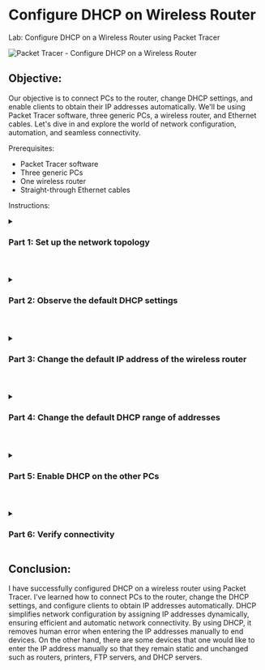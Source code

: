 # Configure DHCP on Wireless Router
Lab: Configure DHCP on a Wireless Router using Packet Tracer

![Packet Tracer - Configure DHCP on a Wireless Router](https://github.com/0xbythesecond/Configure-DHCP-on-Wireless-Router/assets/23303634/ae60e0d2-708f-47bf-b2bb-a38f414ae1bb)


## Objective:
Our objective is to connect PCs to the router, change DHCP settings, and enable clients to obtain their IP addresses automatically. We'll be using Packet Tracer software, three generic PCs, a wireless router, and Ethernet cables. Let's dive in and explore the world of network configuration, automation, and seamless connectivity.

Prerequisites:
- Packet Tracer software
- Three generic PCs
- One wireless router
- Straight-through Ethernet cables

Instructions:
<details>
  
<summary> 
  
  ### Part 1: Set up the network topology

</summary>  

1. Open Packet Tracer and create a new network topology.
2. Add three generic PCs to the workspace.
3. Connect each PC to an Ethernet port on the wireless router using straight-through cables.

- ![Select Straight Through Cable](https://github.com/0xbythesecond/Configure-DHCP-on-Wireless-Router/assets/23303634/b838bce9-8908-4116-9d9e-046b12fa4f8b)


</details>

#

<details>

  <summary>
    
### Part 2: Observe the default DHCP settings
  </summary>
  
1. Wait for the amber lights on the devices to turn green.
- <img width="350" src="https://github.com/0xbythesecond/Configure-DHCP-on-Wireless-Router/assets/23303634/742ee137-4586-4652-a0cc-c05012caf4dc"/>

3. Click on PC0, then click on the Desktop tab and select IP Configuration.
- <img width="500" alt="Select IP Configuration (PC0)" src="https://github.com/0xbythesecond/Configure-DHCP-on-Wireless-Router/assets/23303634/8c887fe6-a8a7-4ea9-993b-ecf30dc157bb"/>

5. Choose DHCP to receive an IP address from the DHCP-enabled router.
- <img width="900" alt="Configure DHCP Wireless Router (PC0)" src="https://github.com/0xbythesecond/Configure-DHCP-on-Wireless-Router/assets/23303634/d85b63af-3d33-40ac-baed-ecbc818769fe"/>

7. Record the IP address of the default gateway (picture here `192.168.0.1`).
8. Close the IP Configuration window.
  - You can close the window by selecting the `X` button to the right of IP Configuration.
10. Open a web browser on PC0.
    - <img width="500" alt="Select Web Browser PC0" src="https://github.com/0xbythesecond/Configure-DHCP-on-Wireless-Router/assets/23303634/2d090e92-e4ec-4ccc-bb60-788b59896e8e"/>

11. Enter the recorded IP address of the default gateway into the URL field.
    - <img width="500" alt="image" src="https://github.com/0xbythesecond/Configure-DHCP-on-Wireless-Router/assets/23303634/cc7afa69-ec9a-45a7-9825-02b3fa8c8502"/>

13. When prompted, enter the username "admin" and password "admin".
    - <img width="500" alt="Login to router with default credentials (PC0)" src="https://github.com/0xbythesecond/Configure-DHCP-on-Wireless-Router/assets/23303634/89ec063e-f127-45e3-af26-6add9aa8deed"/>

15. Scroll through the Basic Setup page to view the default settings, including the default IP address of the wireless router.
16. Notice that DHCP is enabled, the starting address of the DHCP range, and the range of addresses available to clients.
    >**Note**: The starting IP address here is 192.168.0.100

</details>

#

<details>
  <summary>
    
  ### Part 3: Change the default IP address of the wireless router
</summary>

1. Within the Router IP Settings section, change the IP address to 192.168.5.1.
   - <img width="500" alt="Change router ip address" src="https://github.com/0xbythesecond/Configure-DHCP-on-Wireless-Router/assets/23303634/8087ec93-42d2-4e50-b1bd-fa44f5d7946a"/>

3. Scroll to the bottom of the page and click Save Settings.
4. If done correctly, the web page will display an error message. Close the web browser.
   - <img width="500" alt="Request timeout after changing default ip address" src="https://github.com/0xbythesecond/Configure-DHCP-on-Wireless-Router/assets/23303634/324d4455-00fc-44f6-a272-d7b44834c34f"/>

6. Click IP Configuration on PC0 to renew the assigned IP address. (Recall this from Part 2)
7. Click Static, then click DHCP to receive new IP address information from the wireless router.
   - <img width="700" alt="DHCP update after start IP change" src="https://github.com/0xbythesecond/Configure-DHCP-on-Wireless-Router/assets/23303634/92162ba7-5ebf-4556-9580-14acdff6fe92"/>

9. Open the web browser again and enter the IP address 192.168.5.1 in the URL field.
10. When prompted, enter the username "admin" and password "admin".
</details>

#

<details>
<summary>

### Part 4: Change the default DHCP range of addresses
</summary>

1. Notice that the DHCP Server Start IP Address is updated to the same network as the Router IP.
2. Change the Starting IP Address from 192.168.5.100 to 192.168.5.126.
   - Change the Maximum Number of Users to 75. 
   - <img width="600" alt="Change start ip address" src="https://github.com/0xbythesecond/Configure-DHCP-on-Wireless-Router/assets/23303634/f9812566-9482-4587-a125-4834b770bdfc"/>


5. Scroll to the bottom of the page and click Save Settings. Close the web browser.
6. Click IP Configuration on PC0 to renew the assigned IP address.
7. Click Static, then click DHCP to receive new IP address information from the wireless router.
8. Select Command Prompt on PC0 and enter "ipconfig".
   - <img width="500" alt="IPConfig PC0" src="https://github.com/0xbythesecond/Configure-DHCP-on-Wireless-Router/assets/23303634/1dee329b-0606-4cae-86a7-3c0ef095f447"/>


  >**Note**: Record the IP address for PC0.
</details>

#

<details>
  <summary>
    
### Part 5: Enable DHCP on the other PCs
</summary>

1. Click on PC1.
2. Select the Desktop tab.
3. Select IP Configuration.
4. Click DHCP.
   - <img width="600" alt="DHCP PC1" src="https://github.com/0xbythesecond/Configure-DHCP-on-Wireless-Router/assets/23303634/7594356b-a72a-4524-9ca1-4610a6d89958"/>


  >**Note**: Record the IP address for PC1.

5. Close the configuration window.
6. Enable DHCP on PC2 following the same steps as for PC1.
   - <img width="600" alt="DHCP PC2" src="https://github.com/0xbythesecond/Configure-DHCP-on-Wireless-Router/assets/23303634/8009706e-f373-4d2f-bb04-2813accb32c4"/>

</details>

#

<details>
<summary>
  
### Part 6: Verify connectivity
</summary>

1. Click on PC2 and select the Desktop tab.
2. Select Command Prompt.
3. Enter "ipconfig" at the prompt to view the IP configuration.
   - <img width="675" alt="IPConfig PC2" src="https://github.com/0xbythesecond/Configure-DHCP-on-Wireless-Router/assets/23303634/111f2a9f-cc09-4a60-abe6-d4b4b21fae72"/>

5. At the prompt, enter "ping 192.168.5.1" to ping the wireless router.
6. Enter "ping 192.168.5.126" to ping PC0.
7. At the prompt, enter "ping 192.168.5.127" to ping PC1.
8. The pings to all devices should be successful.
   - <img width="500" alt="Ping other devices from PC2" src="https://github.com/0xbythesecond/Configure-DHCP-on-Wireless-Router/assets/23303634/e35b4948-b9de-4b39-8fd4-1f9c4207f236"/>

</details>

## Conclusion:
I have successfully configured DHCP on a wireless router using Packet Tracer. I've learned how to connect PCs to the router, change the DHCP settings, and configure clients to obtain IP addresses automatically. DHCP simplifies network configuration by assigning IP addresses dynamically, ensuring efficient and automatic network connectivity. By using DHCP, it removes human error when entering the IP addresses manually to end devices. On the other hand, there are some devices that one would like to enter the IP address manually so that they remain static and unchanged such as routers, printers, FTP servers, and DHCP servers.
